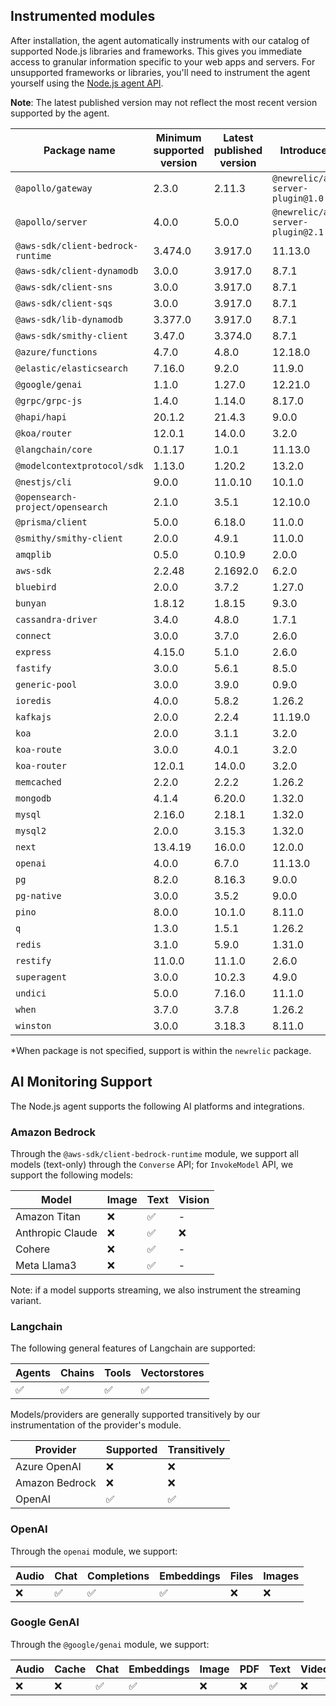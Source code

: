## Instrumented modules

After installation, the agent automatically instruments with our catalog of
supported Node.js libraries and frameworks. This gives you immediate access to
granular information specific to your web apps and servers.  For unsupported
frameworks or libraries, you'll need to instrument the agent yourself using the
[Node.js agent API](https://newrelic.github.io/node-newrelic/API.html).

**Note**: The latest published version may not reflect the most recent version
supported by the agent.

| Package name | Minimum supported version | Latest published version | Introduced in* |
| --- | --- | --- | --- |
| `@apollo/gateway` | 2.3.0 | 2.11.3 | `@newrelic/apollo-server-plugin@1.0.0` |
| `@apollo/server` | 4.0.0 | 5.0.0 | `@newrelic/apollo-server-plugin@2.1.0` |
| `@aws-sdk/client-bedrock-runtime` | 3.474.0 | 3.917.0 | 11.13.0 |
| `@aws-sdk/client-dynamodb` | 3.0.0 | 3.917.0 | 8.7.1 |
| `@aws-sdk/client-sns` | 3.0.0 | 3.917.0 | 8.7.1 |
| `@aws-sdk/client-sqs` | 3.0.0 | 3.917.0 | 8.7.1 |
| `@aws-sdk/lib-dynamodb` | 3.377.0 | 3.917.0 | 8.7.1 |
| `@aws-sdk/smithy-client` | 3.47.0 | 3.374.0 | 8.7.1 |
| `@azure/functions` | 4.7.0 | 4.8.0 | 12.18.0 |
| `@elastic/elasticsearch` | 7.16.0 | 9.2.0 | 11.9.0 |
| `@google/genai` | 1.1.0 | 1.27.0 | 12.21.0 |
| `@grpc/grpc-js` | 1.4.0 | 1.14.0 | 8.17.0 |
| `@hapi/hapi` | 20.1.2 | 21.4.3 | 9.0.0 |
| `@koa/router` | 12.0.1 | 14.0.0 | 3.2.0 |
| `@langchain/core` | 0.1.17 | 1.0.1 | 11.13.0 |
| `@modelcontextprotocol/sdk` | 1.13.0 | 1.20.2 | 13.2.0 |
| `@nestjs/cli` | 9.0.0 | 11.0.10 | 10.1.0 |
| `@opensearch-project/opensearch` | 2.1.0 | 3.5.1 | 12.10.0 |
| `@prisma/client` | 5.0.0 | 6.18.0 | 11.0.0 |
| `@smithy/smithy-client` | 2.0.0 | 4.9.1 | 11.0.0 |
| `amqplib` | 0.5.0 | 0.10.9 | 2.0.0 |
| `aws-sdk` | 2.2.48 | 2.1692.0 | 6.2.0 |
| `bluebird` | 2.0.0 | 3.7.2 | 1.27.0 |
| `bunyan` | 1.8.12 | 1.8.15 | 9.3.0 |
| `cassandra-driver` | 3.4.0 | 4.8.0 | 1.7.1 |
| `connect` | 3.0.0 | 3.7.0 | 2.6.0 |
| `express` | 4.15.0 | 5.1.0 | 2.6.0 |
| `fastify` | 3.0.0 | 5.6.1 | 8.5.0 |
| `generic-pool` | 3.0.0 | 3.9.0 | 0.9.0 |
| `ioredis` | 4.0.0 | 5.8.2 | 1.26.2 |
| `kafkajs` | 2.0.0 | 2.2.4 | 11.19.0 |
| `koa` | 2.0.0 | 3.1.1 | 3.2.0 |
| `koa-route` | 3.0.0 | 4.0.1 | 3.2.0 |
| `koa-router` | 12.0.1 | 14.0.0 | 3.2.0 |
| `memcached` | 2.2.0 | 2.2.2 | 1.26.2 |
| `mongodb` | 4.1.4 | 6.20.0 | 1.32.0 |
| `mysql` | 2.16.0 | 2.18.1 | 1.32.0 |
| `mysql2` | 2.0.0 | 3.15.3 | 1.32.0 |
| `next` | 13.4.19 | 16.0.0 | 12.0.0 |
| `openai` | 4.0.0 | 6.7.0 | 11.13.0 |
| `pg` | 8.2.0 | 8.16.3 | 9.0.0 |
| `pg-native` | 3.0.0 | 3.5.2 | 9.0.0 |
| `pino` | 8.0.0 | 10.1.0 | 8.11.0 |
| `q` | 1.3.0 | 1.5.1 | 1.26.2 |
| `redis` | 3.1.0 | 5.9.0 | 1.31.0 |
| `restify` | 11.0.0 | 11.1.0 | 2.6.0 |
| `superagent` | 3.0.0 | 10.2.3 | 4.9.0 |
| `undici` | 5.0.0 | 7.16.0 | 11.1.0 |
| `when` | 3.7.0 | 3.7.8 | 1.26.2 |
| `winston` | 3.0.0 | 3.18.3 | 8.11.0 |

*When package is not specified, support is within the `newrelic` package.

## AI Monitoring Support

The Node.js agent supports the following AI platforms and integrations.

### Amazon Bedrock

Through the `@aws-sdk/client-bedrock-runtime` module, we support all models (text-only) through the `Converse` API; for `InvokeModel` API, we support the following models:

| Model | Image | Text | Vision |
| --- | --- | --- | --- |
| Amazon Titan | ❌ | ✅ | - |
| Anthropic Claude | ❌ | ✅ | ❌ |
| Cohere | ❌ | ✅ | - |
| Meta Llama3 | ❌ | ✅ | - |

Note: if a model supports streaming, we also instrument the streaming variant.


### Langchain

The following general features of Langchain are supported:

| Agents | Chains | Tools | Vectorstores |
| --- | --- | --- | --- |
| ✅ | ✅ | ✅ | ✅ |

Models/providers are generally supported transitively by our instrumentation of the provider's module.

| Provider | Supported | Transitively |
| --- | --- | --- |
| Azure OpenAI | ❌ | ❌ |
| Amazon Bedrock | ❌ | ❌ |
| OpenAI | ✅ | ✅ |


### OpenAI

Through the `openai` module, we support:

| Audio | Chat | Completions | Embeddings | Files | Images |
| --- | --- | --- | --- | --- | --- |
| ❌ | ✅ | ✅ | ✅ | ❌ | ❌ |
### Google GenAI

Through the `@google/genai` module, we support:

| Audio | Cache | Chat | Embeddings | Image | PDF | Text | Video |
| --- | --- | --- | --- | --- | --- | --- | --- |
| ❌ | ❌ | ✅ | ✅ | ❌ | ❌ | ✅ | ❌ |

